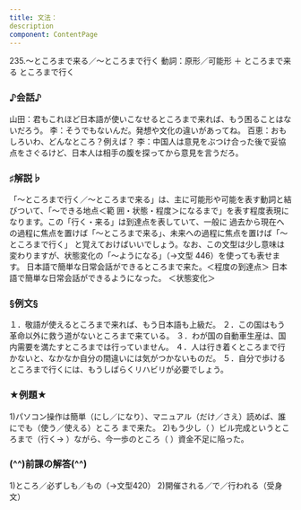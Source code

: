 ```yaml
---
title: 文法：
description
component: ContentPage
---
```



235.～ところまで来る／～ところまで行く
動詞：原形／可能形 ＋ ところまで来る
ところまで行く
### ♪会話♪
山田：君もこれほど日本語が使いこなせるところまで来れば、もう困ることはないだろう。
李：そうでもないんだ。発想や文化の違いがあってね。 百恵：おもしろいわ、どんなところ？例えば？
李：中国人は意見をぶつけ合った後で妥協点をさぐるけど、日本人は相手の腹を探ってから意見を言うだろ。
### ♯解説♭
「～ところまで行く／～ところまで来る」は、主に可能形や可能を表す動詞と結びついて、「～できる地点＜範
囲・状態・程度＞になるまで」を表す程度表現になります。この「行く・来る」は到達点を表していて、一般に 過去から現在への過程に焦点を置けば「～ところまで来る」、未来への過程に焦点を置けば「～ところまで行く」 と覚えておけばいいでしょう。なお、この文型は少し意味は変わりますが、状態変化の「～ようになる」（→文型
446）を使っても表せます。 日本語で簡単な日常会話ができるところまで来た。＜程度の到達点＞ 日本語で簡単な日常会話ができるようになった。 ＜状態変化＞
### §例文§
１．敬語が使えるところまで来れば、もう日本語も上級だ。
２．この国はもう革命以外に救う道がないところまで来ている。
３．わが国の自動車生産は、国内需要を満たすところまでは行っていません。
４．人は行き着くところまで行かないと、なかなか自分の間違いには気がつかないものだ。
５．自分で歩けるところまで行くには、もうしばらくリハビリが必要でしょう。
### ★例題★
1)パソコン操作は簡単（にし／になり）、マニュアル（だけ／さえ）読めば、誰にでも（使う／使える）ところ まで来た。
2)もう少し（ ）ビル完成というところまで（行く→ ）ながら、今一歩のところ（ ）資金不足に陥った。
### (^^)前課の解答(^^)
1)ところ／必ずしも／もの（→文型420）
2)開催される／で／行われる（受身文）
